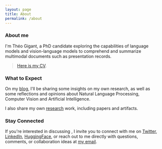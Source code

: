 ```yaml
---
layout: page
title: About
permalink: /about
---
```


### About me

I'm Théo Gigant, a PhD candidate exploring the capabilities of language models and vision-language models to comprehend and summarize multimodal documents such as presentation records. 
> [Here is my CV](/assets/CV_GIGANT_2025.pdf).

### What to Expect

On my [blog](/), I'll be sharing some insights on my own research, as well as some reflections and opinions about Natural Language Processing, Computer Vision and Artificial Intelligence.

I also share my own [research](/research) work, including papers and artifacts.

### Stay Connected

If you're interested in discussing , I invite you to connect with me on [Twitter](https://twitter.com/gigant_theo), [LinkedIn](https://www.linkedin.com/in/theo-gigant/), [HuggingFace](https://huggingface.co/gigant), or reach out to me directly with questions, comments, or collaboration ideas at [my email](mailto:theo.gigant@l2s.centralesupelec.fr).
